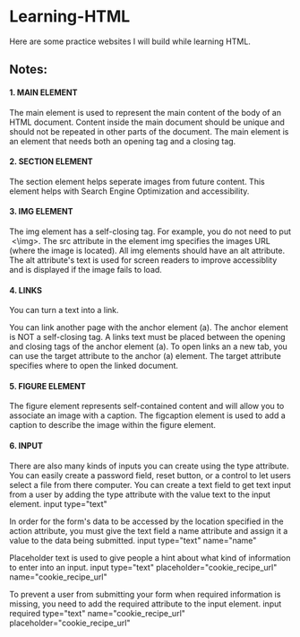 # Learning-HTML
Here are some practice websites I will build while learning HTML.

## Notes: 

#### 1. MAIN ELEMENT
The main element is used to represent the main content of the body of an HTML document. Content inside the main document should be unique and should not be repeated in other parts of the document.
The main element is an element that needs both an opening tag and a closing tag.

#### 2. SECTION ELEMENT
The section element helps seperate images from future content. This element helps with Search Engine Optimization and accessibility. 

#### 3. IMG ELEMENT
The img element has a self-closing tag. For example, you do not need to put <img> <\img>.
The src attribute in the element img specifies the images URL (where the image is located). 
All img elements should have an alt attribute. The alt attribute's text is used for screen readers to improve accessiblity and is displayed if the image fails to load.

#### 4. LINKS
You can turn a text into a link.

You can link another page with the anchor element (a). The anchor element is NOT a self-closing tag.
A links text must be placed between the opening and closing tags of the anchor element (a).
To open links an a new tab, you can use the target attribute to the anchor (a) element. The target attribute specifies where to open the linked document. 

#### 5. FIGURE ELEMENT
The figure element represents self-contained content and will allow you to associate an image with a caption.
The figcaption element is used to add a caption to describe the image within the figure element.

#### 6. INPUT                              
There are also many kinds of inputs you can create using the type attribute. 
You can easily create a password field, reset button, or a control to let users select a file from there computer.
You can create a text field to get text input from a user by adding the type attribute with the value text to the input element.
input type="text"

In order for the form's data to be accessed by the location specified in the action attribute, you must give the text field a name attribute and assign it a value to the data being submitted.
input type="text" name="name"

Placeholder text is used to give people a hint about what kind of information to enter into an input. 
input type="text" placeholder="cookie_recipe_url" name="cookie_recipe_url"

To prevent a user from submitting your form when required information is missing, you need to add the required attribute to the input element.
input required type="text" name="cookie_recipe_url" placeholder="cookie_recipe_url"

